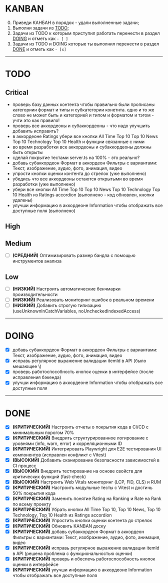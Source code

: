 # KANBAN

0. Приведи КАНБАН в порядок - удали выполненные задачи;
1. Выполни задачи из [TODO](#TODO);
2. Задачи из TODO к которым приступил работать перенести в раздел [DOING](#DOING) и отметь как `- [ ]`
3. Задачи из TODO и DOING которые ты выполнил перенести в раздел [DONE](#DONE) и отметь как `- [x]`

---

# TODO

## Critical

- проверь базу данных контента чтобы правильно были прописаны категориии формат и типы и субкатегории конетнта. одно и то же слово не может быть и категорией и типом и форматом и тэгом - учти это как правило!
- проверь все аккордеоны и субаккордеоны - что надо улучшить добавить исправить?
- в аккордеоне Ratings убери все кнопки All Time Top 10 Top 10 News Top 10 Technology Top 10 Health и функции связанные с ними
- во время разработки все аккордеоны и субаккордеоны должны быть открыты
- сделай покрытие тестами server.ts на 100% - это реально?
- добавь субаккордеон Формат в аккордеон Фильтры с вариантами: Текст, изображение, аудио, фото, анимация, видео
- упрости кнопки оценки контента до стрелок (уже выполнено)
- убедись что все аккордеоны остаются открытыми во время разработки (уже выполнено)
- убери все кнопки All Time Top 10 Top 10 News Top 10 Technology Top 10 Health из Ratings accordion (выполнено - код обновлен, кнопки удалены)
- улучши информацию в аккордеоне Information чтобы отображать все доступные поля (выполнено)

## High

<!-- ВЫСОКИЙ ПРИОРИТЕТ -->

## Medium

<!-- СРЕДНИЙ ПРИОРИТЕТ -->

- [ ] **(СРЕДНИЙ)** Оптимизировать размер бандла с помощью инструментов анализа

## Low

<!-- НИЗКИЙ ПРИОРИТЕТ -->

- [ ] **(НИЗКИЙ)** Настроить автоматические бенчмарки производительности
- [ ] **(НИЗКИЙ)** Реализовать мониторинг ошибок в реальном времени
- [ ] **(НИЗКИЙ)** Добавить строгую типизацию (useUnknownInCatchVariables, noUncheckedIndexedAccess)

---

# DOING

- [x] добавь субаккордеон Формат в аккордеон Фильтры с вариантами: Текст, изображение, аудио, фото, анимация, видео
- [x] исправь регулярное выражение валидации itemId в API (было мешающее \\)
- [x] проверь работоспособность кнопок оценки в интерфейсе (после исправления бэкенда)
- [x] улучши информацию в аккордеоне Information чтобы отображать все доступные поля

---

# DONE

- [x] **(КРИТИЧЕСКИЙ)** Настроить отчеты о покрытия кода в CI/CD с минимальным порогом 70%
- [x] **(КРИТИЧЕСКИЙ)** Внедрить структурированное логирование с уровнями (info, warn, error) и корреляционными ID
- [x] **(КРИТИЧЕСКИЙ)** Интегрировать Playwright для E2E тестирования UI компонентов (исправлен конфликт с Vitest)
- [x] **(ВЫСОКИЙ)** Добавить сканирование безопасности зависимостей в CI процесс
- [x] **(ВЫСОКИЙ)** Внедрить тестирование на основе свойств для критических функций (fast-check)
- [x] **(ВЫСОКИЙ)** Настроить Web Vitals мониторинг (LCP, FID, CLS) и RUM
- [x] **(КРИТИЧЕСКИЙ)** Настроить модульные тесты с Vitest и достичь 50% покрытия кода
- [x] **(КРИТИЧЕСКИЙ)** Заменить понятие Rating на Ranking и Rate на Rank по всему проекту
- [x] **(КРИТИЧЕСКИЙ)** Убрать кнопки All Time Top 10, Top 10 News, Top 10 Technology, Top 10 Health из Ratings accordion
- [x] **(КРИТИЧЕСКИЙ)** Упростить кнопки оценки контента до стрелок
- [x] **(КРИТИЧЕСКИЙ)** Обновить KANBAN доску
- [x] **(КРИТИЧЕСКИЙ)** добавь субаккордеон Формат в аккордеон Фильтры с вариантами: Текст, изображение, аудио, фото, анимация, видео
- [x] **(КРИТИЧЕСКИЙ)** исправь регулярное выражение валидации itemId в API (решена проблема с функциональностью оценки)
- [x] **(КРИТИЧЕСКИЙ)** проверь и обеспечь работоспособность кнопок оценки в интерфейсе
- [x] **(КРИТИЧЕСКИЙ)** улучши информацию в аккордеоне Information чтобы отображать все доступные поля
